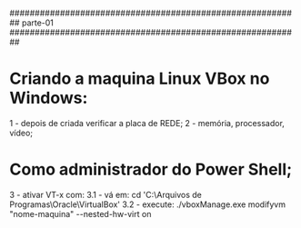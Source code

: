 ##########################################################
parte-01
##########################################################

# Criando a maquina Linux VBox no Windows: 
1 - depois de criada verificar a placa de REDE;
2 - memória, processador, vídeo;

# Como administrador do Power Shell;
3 - ativar VT-x com:
3.1 - vá em: cd 'C:\Arquivos de Programas\Oracle\VirtualBox\'
3.2 - execute: ./vboxManage.exe modifyvm "nome-maquina" --nested-hw-virt on
